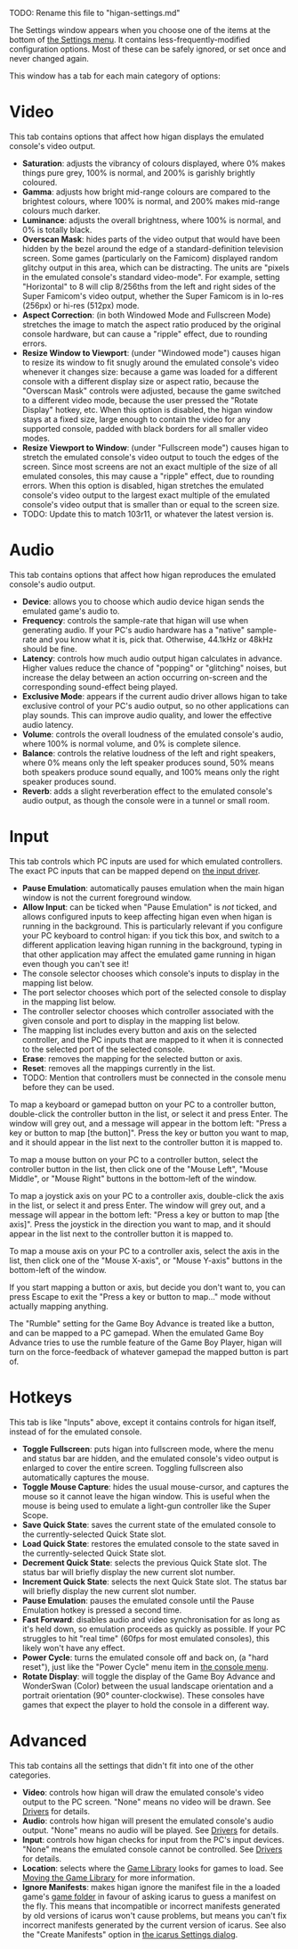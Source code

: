 TODO: Rename this file to "higan-settings.md"

The Settings window
appears when you choose
one of the items at the bottom of
[the Settings menu](higan.md#the-settings-menu).
It contains less-frequently-modified configuration options.
Most of these can be safely ignored,
or set once and never changed again.

This window has a tab for each main category of options:

Video
=====

This tab contains options that affect
how higan displays
the emulated console's video output.

  - **Saturation**: adjusts the vibrancy of colours displayed,
    where 0% makes things pure grey,
    100% is normal,
    and 200% is garishly brightly coloured.
  - **Gamma**: adjusts how bright mid-range colours are
    compared to the brightest colours,
    where 100% is normal,
    and 200% makes mid-range colours much darker.
  - **Luminance**: adjusts the overall brightness,
    where 100% is normal,
    and 0% is totally black.
  - **Overscan Mask**: hides parts of
    the video output that would have been hidden
    by the bezel around the edge of
    a standard-definition television screen.
    Some games (particularly on the Famicom)
    displayed random glitchy output in this area,
    which can be distracting.
    The units are "pixels in the emulated console's standard video-mode".
    For example, setting "Horizontal" to 8
    will clip 8/256ths from the left and right sides
    of the Super Famicom's video output,
    whether the Super Famicom is in
    lo-res (256px) or hi-res (512px)
    mode.
  - **Aspect Correction**:
    (in both Windowed Mode and Fullscreen Mode)
    stretches the image to match the aspect ratio
    produced by the original console hardware,
    but can cause a "ripple" effect,
    due to rounding errors.
  - **Resize Window to Viewport**:
    (under "Windowed mode")
    causes higan to resize its window
    to fit snugly around the emulated console's video
    whenever it changes size:
    because a game was loaded for a different console
    with a different display size or aspect ratio,
    because the "Overscan Mask" controls were adjusted,
    because the game switched to a different video mode,
    because the user pressed the "Rotate Display" hotkey,
    etc.
    When this option is disabled,
    the higan window stays at a fixed size,
    large enough to contain the video for any supported console,
    padded with black borders for all smaller video modes.
  - **Resize Viewport to Window**:
    (under "Fullscreen mode")
    causes higan to stretch the emulated console's video output
    to touch the edges of the screen.
    Since most screens are not an exact multiple
    of the size of all emulated consoles,
    this may cause a "ripple" effect,
    due to rounding errors.
    When this option is disabled,
    higan stretches the emulated console's video output
    to the largest exact multiple
    of the emulated console's video output
    that is smaller than or equal to the screen size.
  - TODO: Update this to match 103r11, or whatever the latest version is.

Audio
=====

This tab contains options that affect
how higan reproduces
the emulated console's audio output.

  - **Device**: allows you to choose
    which audio device higan sends
    the emulated game's audio to.
  - **Frequency**: controls the sample-rate that higan will use
    when generating audio.
    If your PC's audio hardware has a "native" sample-rate
    and you know what it is,
    pick that.
    Otherwise,
    44.1kHz or 48kHz should be fine.
  - **Latency**: controls how much audio output higan calculates in advance.
    Higher values reduce the chance of
    "popping" or "glitching" noises,
    but increase the delay between an action occurring on-screen
    and the corresponding sound-effect being played.
  - **Exclusive Mode**: appears
    if the current audio driver
    allows higan to take exclusive control of your PC's audio output,
    so no other applications can play sounds.
    This can improve audio quality,
    and lower the effective audio latency.
  - **Volume**: controls the overall loudness of
    the emulated console's audio,
    where 100% is normal volume,
    and 0% is complete silence.
  - **Balance**: controls the relative loudness of
    the left and right speakers,
    where 0% means only the left speaker produces sound,
    50% means both speakers produce sound equally,
    and 100% means only the right speaker produces sound.
  - **Reverb**: adds a slight reverberation effect
    to the emulated console's audio output,
    as though the console were in a tunnel or small room.

Input
=====

This tab controls which PC inputs
are used for which emulated controllers.
The exact PC inputs that can be mapped
depend on [the input driver](#drivers).

  - **Pause Emulation**: automatically pauses emulation
    when the main higan window
    is not the current foreground window.
  - **Allow Input**: can be ticked
    when "Pause Emulation" is *not* ticked,
    and allows configured inputs to keep affecting higan
    even when higan is running in the background.
    This is particularly relevant if
    you configure your PC keyboard to control higan:
    if you tick this box,
    and switch to a different application
    leaving higan running in the background,
    typing in that other application may affect
    the emulated game running in higan
    even though you can't see it!
  - The console selector chooses which console's inputs
    to display in the mapping list below.
  - The port selector chooses which port of the selected console
    to display in the mapping list below.
  - The controller selector chooses which controller
    associated with the given console and port
    to display in the mapping list below.
  - The mapping list includes
    every button and axis on the selected controller,
    and the PC inputs that are mapped to it
    when it is connected to the selected port of the selected console.
  - **Erase**: removes the mapping
    for the selected button or axis.
  - **Reset**: removes all the mappings currently in the list.
  - TODO: Mention that controllers must be connected
    in the console menu
    before they can be used.

To map
a keyboard or gamepad button on your PC to
a controller button,
double-click the controller button in the list,
or select it and press Enter.
The window will grey out,
and a message will appear in the bottom left:
"Press a key or button to map [the button]".
Press the key or button you want to map,
and it should appear in the list
next to the controller button it is mapped to.

To map
a mouse button on your PC to
a controller button,
select the controller button in the list,
then click one of the "Mouse Left",
"Mouse Middle",
or "Mouse Right" buttons in the bottom-left of the window.

To map
a joystick axis on your PC to
a controller axis,
double-click the axis in the list,
or select it and press Enter.
The window will grey out,
and a message will appear in the bottom left:
"Press a key or button to map [the axis]".
Press the joystick in the direction you want to map,
and it should appear in the list
next to the controller button it is mapped to.

To map
a mouse axis on your PC to
a controller axis,
select the axis in the list,
then click one of the
"Mouse X-axis",
or "Mouse Y-axis"
buttons in the bottom-left of the window.

If you start mapping a button or axis,
but decide you don't want to,
you can press Escape
to exit the "Press a key or button to map..." mode
without actually mapping anything.

The "Rumble" setting
for the Game Boy Advance is treated like a button,
and can be mapped to a PC gamepad.
When the emulated Game Boy Advance
tries to use the rumble feature
of the Game Boy Player,
higan will turn on the force-feedback
of whatever gamepad the mapped button is part of.


Hotkeys
=======

This tab is like "Inputs" above,
except it contains controls for higan itself,
instead of for the emulated console.

  - **Toggle Fullscreen**: puts higan into fullscreen mode,
    where the menu and status bar are hidden,
    and the emulated console's video output
    is enlarged to cover the entire screen.
    Toggling fullscreen also automatically captures the mouse.
  - **Toggle Mouse Capture**: hides the usual mouse-cursor,
    and captures the mouse so it cannot leave the higan window.
    This is useful when the mouse is being used to emulate
    a light-gun controller like the Super Scope.
  - **Save Quick State**: saves the current state of the emulated console
    to the currently-selected Quick State slot.
  - **Load Quick State**: restores the emulated console
    to the state saved in the currently-selected Quick State slot.
  - **Decrement Quick State**: selects the previous Quick State slot.
    The status bar will briefly display the new current slot number.
  - **Increment Quick State**: selects the next Quick State slot.
    The status bar will briefly display the new current slot number.
  - **Pause Emulation**: pauses the emulated console
    until the Pause Emulation hotkey is pressed a second time.
  - **Fast Forward**: disables audio and video synchronisation
    for as long as it's held down,
    so emulation proceeds as quickly as possible.
    If your PC struggles to hit "real time"
    (60fps for most emulated consoles),
    this likely won't have any effect.
  - **Power Cycle**: turns the emulated console off and back on,
    (a "hard reset"),
    just like the "Power Cycle" menu item
    in [the console menu](#the-console-menu).
  - **Rotate Display**: will toggle the display
    of the Game Boy Advance
    and WonderSwan (Color)
    between the usual landscape orientation
    and a portrait orientation (90° counter-clockwise).
    These consoles have games
    that expect the player to hold the console
    in a different way.

Advanced
========

This tab contains all the settings
that didn't fit into one of the other categories.

  - **Video**: controls how higan will draw
    the emulated console's video output
    to the PC screen.
    "None" means no video will be drawn.
    See [Drivers](#drivers) for details.
  - **Audio**: controls how higan will present
    the emulated console's audio output.
    "None" means no audio will be played.
    See [Drivers](#drivers) for details.
  - **Input**: controls how higan checks for input
    from the PC's input devices.
    "None" means the emulated console cannot be controlled.
    See [Drivers](#drivers) for details.
  - **Location**: selects where the [Game Library](#the-game-library)
    looks for games to load.
    See [Moving the Game Library](#moving-the-game-library)
    for more information.
  - **Ignore Manifests**: makes higan ignore the manifest file
    in the a loaded game's [game folder](#why-game-folders)
    in favour of asking icarus
    to guess a manifest on the fly.
    This means that incompatible or incorrect manifests
    generated by old versions of icarus
    won't cause problems,
    but means you can't fix incorrect manifests
    generated by the current version of icarus.
    See also the "Create Manifests" option in
    [the icarus Settings dialog](#the-icarus-settings-dialog).
